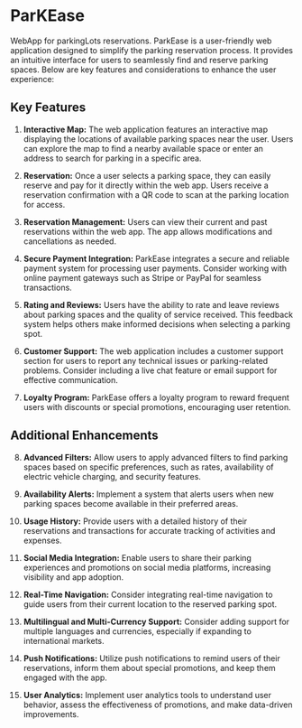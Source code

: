 # ParKEase
WebApp for parkingLots reservations. 
ParkEase is a user-friendly web application designed to simplify the parking reservation process. It provides an intuitive interface for users to seamlessly find and reserve parking spaces. Below are key features and considerations to enhance the user experience:

## Key Features

1. **Interactive Map:** The web application features an interactive map displaying the locations of available parking spaces near the user. Users can explore the map to find a nearby available space or enter an address to search for parking in a specific area.

2. **Reservation:** Once a user selects a parking space, they can easily reserve and pay for it directly within the web app. Users receive a reservation confirmation with a QR code to scan at the parking location for access.

3. **Reservation Management:** Users can view their current and past reservations within the web app. The app allows modifications and cancellations as needed.

4. **Secure Payment Integration:** ParkEase integrates a secure and reliable payment system for processing user payments. Consider working with online payment gateways such as Stripe or PayPal for seamless transactions.

5. **Rating and Reviews:** Users have the ability to rate and leave reviews about parking spaces and the quality of service received. This feedback system helps others make informed decisions when selecting a parking spot.

6. **Customer Support:** The web application includes a customer support section for users to report any technical issues or parking-related problems. Consider including a live chat feature or email support for effective communication.

7. **Loyalty Program:** ParkEase offers a loyalty program to reward frequent users with discounts or special promotions, encouraging user retention.

## Additional Enhancements

8. **Advanced Filters:** Allow users to apply advanced filters to find parking spaces based on specific preferences, such as rates, availability of electric vehicle charging, and security features.

9. **Availability Alerts:** Implement a system that alerts users when new parking spaces become available in their preferred areas.

10. **Usage History:** Provide users with a detailed history of their reservations and transactions for accurate tracking of activities and expenses.

11. **Social Media Integration:** Enable users to share their parking experiences and promotions on social media platforms, increasing visibility and app adoption.

12. **Real-Time Navigation:** Consider integrating real-time navigation to guide users from their current location to the reserved parking spot.

13. **Multilingual and Multi-Currency Support:** Consider adding support for multiple languages and currencies, especially if expanding to international markets.

14. **Push Notifications:** Utilize push notifications to remind users of their reservations, inform them about special promotions, and keep them engaged with the app.

15. **User Analytics:** Implement user analytics tools to understand user behavior, assess the effectiveness of promotions, and make data-driven improvements.

